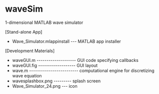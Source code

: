 # waveSim
1-dimensional MATLAB wave simulator

[Stand-alone App]
* Wave_Simulator.mlappinstall --- MATLAB app installer

[Development Materials]
* waveGUI.m -------------------- GUI code specifying callbacks
* waveGUI.fig ------------------- GUI layout
* wave.m ------------------------- computational engine for discretizing wave equation
* wavesplashbox.png --------- splash screen
* Wave_Simulator_24.png --- icon
